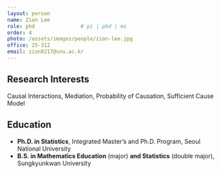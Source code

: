 ```yaml
---
layout: person
name: Zion Lee
role: phd               # pi | phd | ms
order: 4
photo: /assets/images/people/zion-lee.jpg
office: 25-312
email: zion0217@snu.ac.kr
---
```


## Research Interests

Causal Interactions, Mediation, Probability of Causation, Sufficient Cause Model

## Education

* **Ph.D. in Statistics**, Integrated Master’s and Ph.D. Program, Seoul National University
* **B.S. in Mathematics Education** (major) **and Statistics** (double major), Sungkyunkwan University

